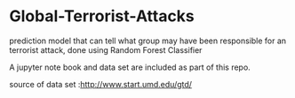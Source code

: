 # Global-Terrorist-Attacks
prediction model that can tell what group may have been responsible for an terrorist attack, done using Random Forest Classifier

A jupyter note book and data set are included as part of this repo.

source of data set :http://www.start.umd.edu/gtd/ 
